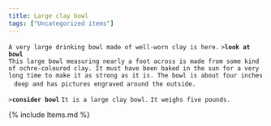 ```yaml
---
title: Large clay bowl
tags: ["Uncategorized items"]
---
```

`A very large drinking bowl made of well-worn clay is here.`
`>`**`look at bowl`**
`This large bowl measuring nearly a foot across is made from some kind `
`of ochre-coloured clay. It must have been baked in the sun for a very `
`long time to make it as strong as it is. The bowl is about four inches `
`deep and has pictures engraved around the outside.`

`>`**`consider bowl`**
`It is a large clay bowl.`
`It weighs five pounds.`

{% include Items.md %}
